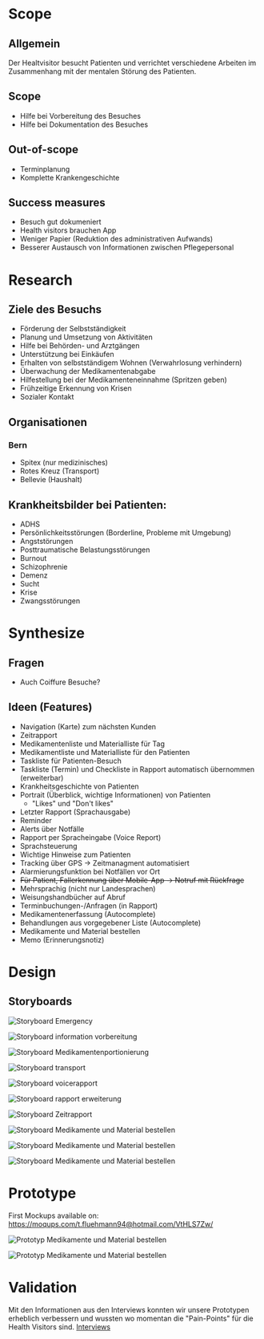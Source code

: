 # Scope

## Allgemein

Der Healtvisitor besucht Patienten und verrichtet verschiedene Arbeiten im Zusammenhang mit der mentalen Störung des Patienten.

## Scope

- Hilfe bei Vorbereitung des Besuches
- Hilfe bei Dokumentation des Besuches

## Out-of-scope

- Terminplanung
- Komplette Krankengeschichte

## Success measures

- Besuch gut dokumeniert
- Health visitors brauchen App
- Weniger Papier (Reduktion des administrativen Aufwands)
- Besserer Austausch von Informationen zwischen Pflegepersonal


# Research

## Ziele des Besuchs

- Förderung der Selbstständigkeit
- Planung und Umsetzung von Aktivitäten
- Hilfe bei Behörden- und Arztgängen
- Unterstützung bei Einkäufen
- Erhalten von selbstständigem Wohnen (Verwahrlosung verhindern)
- Überwachung der Medikamentenabgabe
- Hilfestellung bei der Medikamenteneinnahme (Spritzen geben)
- Frühzeitige Erkennung von Krisen
- Sozialer Kontakt

## Organisationen

### Bern

- Spitex (nur medizinisches)
- Rotes Kreuz (Transport)
- Bellevie (Haushalt)

## Krankheitsbilder bei Patienten:

- ADHS
- Persönlichkeitsstörungen (Borderline, Probleme mit Umgebung)
- Angststörungen
- Posttraumatische Belastungsstörungen
- Burnout
- Schizophrenie
- Demenz
- Sucht
- Krise
- Zwangsstörungen

# Synthesize

## Fragen

- Auch Coiffure Besuche?

## Ideen (Features)

- Navigation (Karte) zum nächsten Kunden
- Zeitrapport
- Medikamentenliste und Materialliste für Tag
- Medikamentliste und Materialliste für den Patienten
- Taskliste für Patienten-Besuch
- Taskliste (Termin) und Checkliste in Rapport automatisch übernommen (erweiterbar)
- Krankheitsgeschichte von Patienten
- Portrait (Überblick, wichtige Informationen) von Patienten
	- "Likes" und "Don't likes"
- Letzter Rapport (Sprachausgabe)
- Reminder
- Alerts über Notfälle
- Rapport per Spracheingabe (Voice Report)
- Sprachsteuerung
- Wichtige Hinweise zum Patienten
- Tracking über GPS -> Zeitmanagment automatisiert
- Alarmierungsfunktion bei Notfällen vor Ort
- ~~Für Patient, Fallerkennung über Mobile-App -> Notruf mit Rückfrage~~
- Mehrsprachig (nicht nur Landesprachen)
- Weisungshandbücher auf Abruf
- Terminbuchungen-/Anfragen (in Rapport)
- Medikamentenerfassung (Autocomplete)
- Behandlungen aus vorgegebener Liste (Autocomplete)
- Medikamente und Material bestellen
- Memo (Erinnerungsnotiz)

# Design

## Storyboards

![Storyboard Emergency](storyboards/storyboard_emergency_functionality.jpg)

![Storyboard information vorbereitung](storyboards/storyboard_information_vorbereitung.jpg)

![Storyboard Medikamentenportionierung](storyboards/storyboard_medikamentenportionierung.jpg)

![Storyboard transport](storyboards/storyboard_transport.jpg)

![Storyboard voicerapport](storyboards/storyboard_voicerapport.jpg)

![Storyboard rapport erweiterung](storyboards/storyboard_rapportierung_erweiterung.jpg)

![Storyboard Zeitrapport](storyboards/storyboard_zeitrapport.jpg)

![Storyboard Medikamente und Material bestellen](storyboards/storyboard_medikamente_bestellen.jpg)

![Storyboard Medikamente und Material bestellen](storyboards/storyboard_memo.jpg)

![Storyboard Medikamente und Material bestellen](storyboards/storyboard_reorganize_tasklist.jpg)

# Prototype

First Mockups available on:
https://moqups.com/t.fluehmann94@hotmail.com/VtHLS7Zw/

![Prototyp Medikamente und Material bestellen](prototypes/prototyp_medikamente_bestellen_s1.jpg)

![Prototyp Medikamente und Material bestellen](prototypes/prototyp_medikamente_bestellen_s2.jpg)

# Validation

Mit den Informationen aus den Interviews konnten wir unsere Prototypen erheblich verbessern und wussten wo
momentan die "Pain-Points" für die Health Visitors sind.
[ Interviews ](./interviews)
